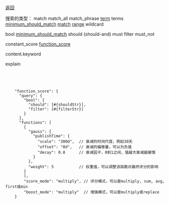 [返回](/elasticsearch/doc/zhishi-tupu/index)

搜索的类型： 
match  match_all match_phrase 
[term](https://www.elastic.co/guide/en/elasticsearch/reference/6.0/query-dsl-term-query.html)
terms [minimum_should_match](minimum_should_match)
[match]()
[range](https://www.elastic.co/guide/en/elasticsearch/reference/6.0/query-dsl-range-query.html)
wildcard

bool [minimum_should_match](minimum_should_match)
should (should-and) must filter must_not

constant_score [function_score](function_score)

content.keyword


explain
```




    "function_score": {
      "query": {
        "bool": {
          "should": [#{shouldStr}],
          "filter": [#{filterStr}]
        }
      },
      "functions": [
        {
          "gauss": {
            "publishTime": {
              "scale": "300d",  // 衰减的时间尺度，例如30天
              "offset": "0d",   // 衰减的偏移量，可以为负值
              "decay": 0.8      // 衰减因子，0到1之间，值越大衰减越缓慢
            }
          },
          "weight": 5           // 权重值，可以调整该函数对最终评分的影响
        }
        ],
        "score_mode": "multiply", // 评分模式，可以是multiply, sum, avg, first或min
        "boost_mode": "multiply"  // 增强模式，可以是multiply或replace
    }

```